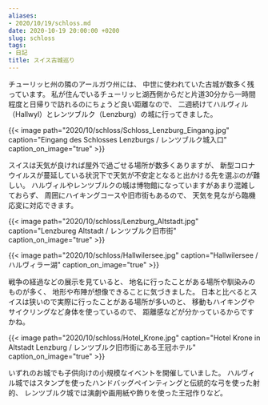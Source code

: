 ```yaml
---
aliases:
- 2020/10/19/schloss.md
date: 2020-10-19 20:00:00 +0200
slug: schloss
tags:
- 日記
title: スイス古城巡り
---
```

チューリッヒ州の隣のアールガウ州には、
中世に使われていた古城が数多く残っています。
私が住んでいるチューリッヒ湖西側からだと片道30分から一時間程度と日帰りで訪れるのにちょうど良い距離なので、
二週続けてハルヴィル（Hallwyl）とレンツブルク（Lenzburg）の城に行ってきました。

{{< image
    path="2020/10/schloss/Schloss_Lenzburg_Eingang.jpg"
    caption="Eingang des Schlosses Lenzburgs / レンツブルク城入口"
    caption_on_image="true" >}}

スイスは天気が良ければ屋外で過ごせる場所が数多くありますが、
新型コロナウイルスが蔓延している状況下で天気が不安定となると出かける先を選ぶのが難しい。
ハルヴィルやレンツブルクの城は博物館になっていますがあまり混雑しておらず、
周囲にハイキングコースや旧市街もあるので、
天気を見ながら臨機応変に対応できます。

{{< image
    path="2020/10/schloss/Lenzburg_Altstadt.jpg"
    caption="Lenzbureg Altstadt / レンツブルク旧市街"
    caption_on_image="true" >}}

{{< image
    path="2020/10/schloss/Hallwilersee.jpg"
    caption="Hallwilersee / ハルヴィラー湖"
    caption_on_image="true" >}}

戦争の経過などの展示を見ていると、
地名に行ったことがある場所や馴染みのものが多く、
地形や布陣が想像できることに気づきました。
日本と比べるとスイスは狭いので実際に行ったことがある場所が多いのと、
移動もハイキングやサイクリングなど身体を使っているので、
距離感などが分かっているからですかね。

{{< image
    path="2020/10/schloss/Hotel_Krone.jpg"
    caption="Hotel Krone in Altstadt Lenzburg / レンツブルク旧市街にある王冠ホテル"
    caption_on_image="true" >}}

いずれのお城でも子供向けの小規模なイベントを開催していました。
ハルヴィル城ではスタンプを使ったハンドバッグペインティングと伝統的な弓を使った射的、
レンツブルク城では演劇や画用紙や飾りを使った王冠作りなど。